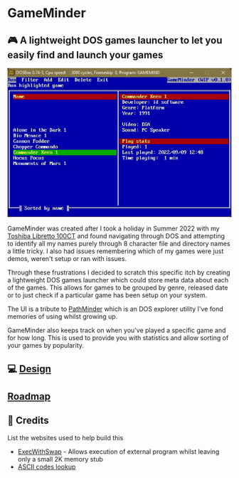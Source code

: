 # GameMinder
## :video_game: A lightweight DOS games launcher to let you easily find and launch your games

[![GameMinder UI](GameMinder_v0-1-0.jpg)]([http://google.com.au/](https://www.youtube.com/playlist?list=PL10dNdIzl6W1UniVHwAFTED-wT_Ckrucw))

GameMinder was created after I took a holiday in Summer 2022 with my [Toshiba Libretto 100CT](https://www.strifestreams.com/search/libretto) and found navigating through DOS and attempting to identify all my names purely through 8 character file and directory names a little tricky. I also had issues remembering which of my games were just demos, weren't setup or ran with issues.

Through these frustrations I decided to scratch this specific itch by creating a lightweight DOS games launcher which could store meta data about each of the games. This allows for games to be grouped by genre, released date or to just check if a particular game has been setup on your system.

The UI is a tribute to [PathMinder](https://en.wikipedia.org/wiki/PathMinder) which is an DOS explorer utility I've fond memories of using whilst growing up.

GameMinder also keeps track on when you've played a specific game and for how long. This is used to provide you with statistics and allow sorting of your games by popularity.

## :computer: [Design](https://github.com/MaverickUK/GameMinder/wiki/Design)
## [Roadmap](https://github.com/MaverickUK/GameMinder/wiki)

## :clap: Credits
List the websites used to help build this
* [ExecWithSwap](https://www.pcorner.com/list/PASCAL/EXECSW13.ZIP/INFO/) - Allows execution of external program whilst leaving only a small 2K memory stub
* [ASCII codes lookup](https://www.ascii-codes.com/)
